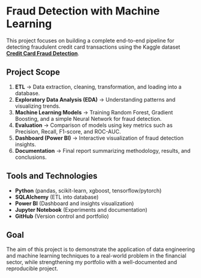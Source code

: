 # Fraud Detection with Machine Learning

This project focuses on building a complete end-to-end pipeline for detecting fraudulent credit card transactions using the Kaggle dataset **[Credit Card Fraud Detection](https://www.kaggle.com/datasets/mlg-ulb/creditcardfraud)**. 

## Project Scope
1. **ETL** → Data extraction, cleaning, transformation, and loading into a database.
2. **Exploratory Data Analysis (EDA)** → Understanding patterns and visualizing trends.
3. **Machine Learning Models** → Training Random Forest, Gradient Boosting, and a simple Neural Network for fraud detection.
4. **Evaluation** → Comparison of models using key metrics such as Precision, Recall, F1-score, and ROC-AUC.
5. **Dashboard (Power BI)** → Interactive visualization of fraud detection insights.
6. **Documentation** → Final report summarizing methodology, results, and conclusions.

## Tools and Technologies
- **Python** (pandas, scikit-learn, xgboost, tensorflow/pytorch)
- **SQLAlchemy** (ETL into database)
- **Power BI** (Dashboard and insights visualization)
- **Jupyter Notebook** (Experiments and documentation)
- **GitHub** (Version control and portfolio)

## Goal
The aim of this project is to demonstrate the application of data engineering and machine learning techniques to a real-world problem in the financial sector, while strengthening my portfolio with a well-documented and reproducible project.
